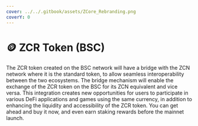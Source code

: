 ```yaml
---
cover: ../../.gitbook/assets/ZCore_Rebranding.png
coverY: 0
---
```


# 🪙 ZCR Token (BSC)

The ZCR token created on the BSC network will have a bridge with the ZCN network where it is the standard token, to allow seamless interoperability between the two ecosystems. The bridge mechanism will enable the exchange of the ZCR token on the BSC for its ZCN equivalent and vice versa. This integration creates new opportunities for users to participate in various DeFi applications and games using the same currency, in addition to enhancing the liquidity and accessibility of the ZCR token. You can get ahead and buy it now, and even earn staking rewards before the mainnet launch.
